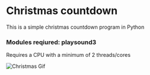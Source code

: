 # Christmas countdown
This is a simple christmas countdown program in Python

### Modules reqiured: playsound3
Requires a CPU with a minimum of 2 threads/cores

![Christmas Gif](https://media1.tenor.com/m/5e9NBaxeo34AAAAd/merry-xmas-merry-christmas.gif)